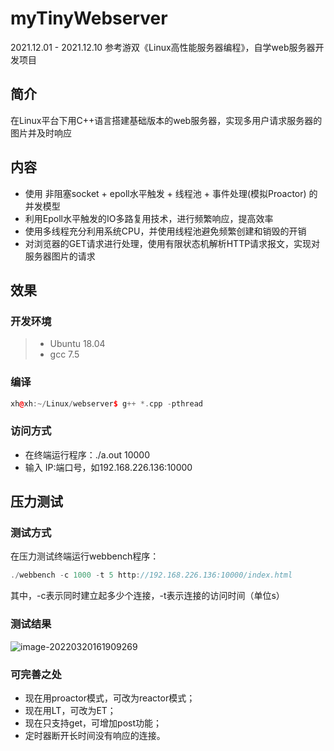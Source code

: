 # myTinyWebserver
2021.12.01 - 2021.12.10 参考游双《Linux高性能服务器编程》，自学web服务器开发项目

## 简介
在Linux平台下用C++语言搭建基础版本的web服务器，实现多用户请求服务器的图片并及时响应

## 内容
- 使用 非阻塞socket + epoll水平触发 + 线程池 + 事件处理(模拟Proactor) 的并发模型
- 利用Epoll水平触发的IO多路复用技术，进行频繁响应，提高效率
- 使用多线程充分利用系统CPU，并使用线程池避免频繁创建和销毁的开销
- 对浏览器的GET请求进行处理，使用有限状态机解析HTTP请求报文，实现对服务器图片的请求

## 效果
### 开发环境

> - Ubuntu 18.04
> - gcc 7.5

### 编译

```c++
xh@xh:~/Linux/webserver$ g++ *.cpp -pthread
```

### 访问方式

- 在终端运行程序：./a.out 10000
- 输入 IP:端口号，如192.168.226.136:10000


## 压力测试

### 测试方式

在压力测试终端运行webbench程序：

```c++
./webbench -c 1000 -t 5 http://192.168.226.136:10000/index.html
```

其中，-c表示同时建立起多少个连接，-t表示连接的访问时间（单位s）

### 测试结果
![image-20220320161909269](https://user-images.githubusercontent.com/43106882/169474002-c4ed4d50-bf96-43d9-8e28-06cd3be9b4b0.png)

### 可完善之处

- 现在用proactor模式，可改为reactor模式；
- 现在用LT，可改为ET；
- 现在只支持get，可增加post功能；
- 定时器断开长时间没有响应的连接。
